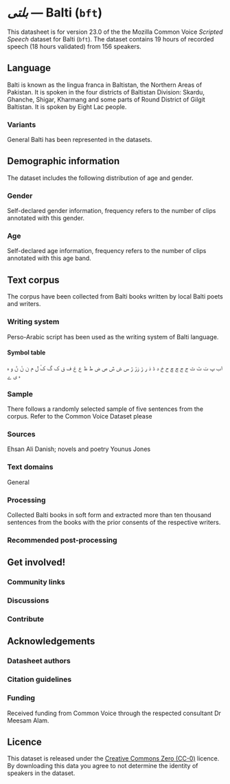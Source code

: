 # *بلتی* &mdash; Balti (`bft`)
This datasheet is for version 23.0 of the the Mozilla Common Voice *Scripted Speech* dataset 
for Balti (`bft`). The dataset contains 19 hours of recorded
speech (18 hours validated) from 156 speakers.

## Language
<!-- {{LANGUAGE_DESCRIPTION}} -->
<!-- Provide a brief (1-2 paragraph) description of your language -->

Balti is known as the lingua franca in Baltistan, the Northern Areas of Pakistan.  It is spoken in the four districts of Baltistan Division: Skardu, Ghanche, Shigar, Kharmang and some parts of Round District of Gilgit Baltistan.  It is spoken by Eight Lac people.  

### Variants
<!-- {{VARIANT_DESCRIPTION}} -->
<!-- @ OPTIONAL @ -->
<!-- Describe the variants (MCV variants) of your language -->

General Balti has been represented in the datasets.  

## Demographic information
<!-- You can get a lot of the information in this section from https://analyzer.cv-toolbox.web.tr/browse -->
The dataset includes the following distribution of age and gender.

### Gender
<!-- {{GENDER_TABLE}} -->
<!-- @ AUTOMATICALLY GENERATED @ -->
<!-- | Gender | Frequency |
|--------|-----------|
| male, masculine | ? |
| undeclared | ? |
| female, feminine | ? | -->
Self-declared gender information, frequency refers to the number of clips annotated with this gender.

### Age
<!-- {{AGE_TABLE}} -->
<!-- @ AUTOMATICALLY GENERATED @ -->
<!-- | Age band | Frequency |
|----------|-----------|
| teens | ? |
| twenties | ? |
| thirties | ? |
| fourties | ? |
| fifties | ? |
   ...if other age ranges are present in your data, add rows... -->
Self-declared age information, frequency refers to the number of clips annotated with this age band.

## Text corpus
<!-- {{TEXT_CORPUS_DESCRIPTION}} -->
<!-- @ OPTIONAL @ -->
<!-- An overview of the text corpus, with information such as average length (in characters and words) of validated sentences. -->

The corpus have been collected from Balti books written by local Balti poets and writers.  

### Writing system
<!-- {{WRITING_SYSTEM_DESCRIPTION}} -->
<!-- @ OPTIONAL @ -->
<!-- A description of the writing system (or writing systems) used in the text corpus -->

Perso-Arabic script has been used as the writing system of Balti language.  

#### Symbol table
<!-- {{ALPHABET_TABLE}} -->
<!-- @ OPTIONAL @ -->
<!-- If the writing system is alphabetic, you can include the valid alphabet here -->

اب پ ت ٹ ث ج ڃ چ  ڇ ح خ د ڈ ذ ر ڑ زڗ ژ س ش ݜ ص ض ط ظ ع غ ف ق ک گ کٔ ل م ن نٚ ݨ و ہ ء ی ے

### Sample
<!-- {{SENTENCES_SAMPLE}} -->
There follows a randomly selected sample of five sentences from the corpus.
Refer to the Common Voice Dataset please 

### Sources
<!-- {{SOURCES_LIST}} -->
<!-- @ OPTIONAL @ -->
<!-- A list of sentence sources, can be curated to the top-N -->

Ehsan Ali Danish; novels and poetry  Younus Jones 

### Text domains
<!-- {{TEXT_DOMAIN_DESCRIPTION}} -->
<!-- @ OPTIONAL @ -->
<!-- What text domains are represented in the corpus? -->

General

### Processing
<!-- {{PROCESSING_DESCRIPTION}} -->
<!-- @ OPTIONAL @ -->
<!-- How has the text data been processed -->

Collected Balti books in soft form and extracted more than ten thousand sentences from the books with the prior consents of the respective writers.  

### Recommended post-processing
<!-- {{RECOMMENDED_POSTPROCESSING_DESCRIPTION}} -->
<!-- @ OPTIONAL @ -->
<!-- What should people do before they use the data, for example Unicode normalisation -->



## Get involved!


### Community links
<!-- {{COMMUNITY_LINKS_LIST}} -->
<!-- @ OPTIONAL @ -->
<!-- Links to community chats / fora -->



### Discussions
<!-- {{DISCUSSION_LINKS_LIST}} -->
<!-- @ OPTIONAL @ -->
<!-- Any links to discussions, for example on Discourse or other fora or blogs can be included here -->



### Contribute
<!-- {{CONTRIBUTE_LINKS_LIST}} -->
<!-- Here you can include links for how to contribute to the dataset -->



## Acknowledgements


### Datasheet authors
<!-- {{DATASHEET_AUTHORS_LIST}} -->
<!-- A list in the format of: Your Name <email@email.com> -->



### Citation guidelines
<!-- {{CITATION_DESCRIPTION}} -->
<!-- @ OPTIONAL @ -->
<!-- If you published a paper and would like people to cite it, you can include the BiBTeX here -->



### Funding
<!-- {{FUNDING_DESCRIPTION}} -->
<!-- @ OPTIONAL @ -->
<!-- If you received any funding, you can include the acknowledgement here -->

Received funding from Common Voice through the respected consultant Dr Meesam Alam.  

## Licence
This dataset is released under the [Creative Commons Zero (CC-0)](https://creativecommons.org/public-domain/cc0/) licence. By downloading this data
you agree to not determine the identity of speakers in the dataset.